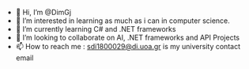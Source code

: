 - 👋 Hi, I’m @DimGj
- 👀 I’m interested in learning as much as i can in computer science.
- 🌱 I’m currently learning C# and .NET frameworks
- 💞️ I’m looking to collaborate on AI, .NET frameworks and API Projects
- 📫 How to reach me : sdi1800029@di.uoa.gr is my university contact email

<!---
DimGj/DimGj is a ✨ special ✨ repository because its `README.md` (this file) appears on your GitHub profile.
You can click the Preview link to take a look at your changes.
--->
